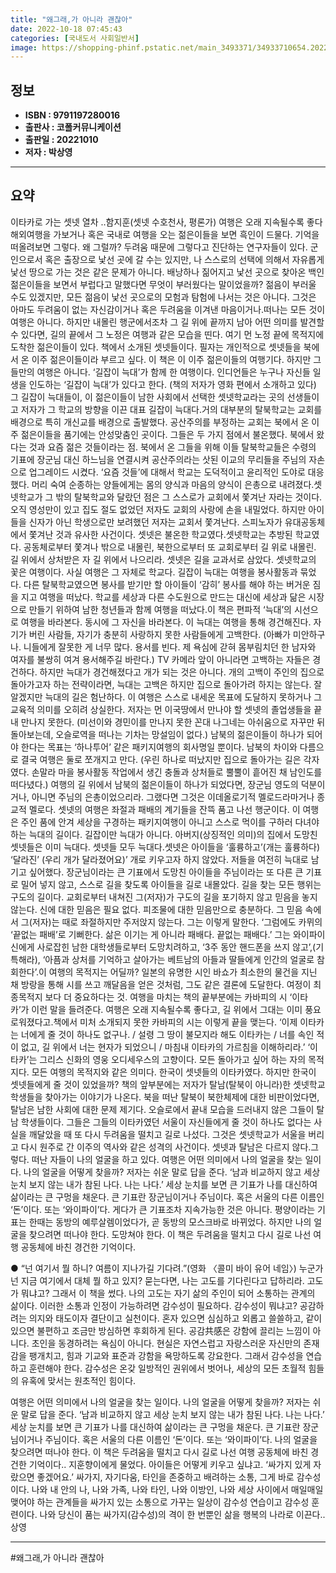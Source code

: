 ```yaml
---
title: "왜그래,가 아니라 괜찮아"
date: 2022-10-18 07:45:43
categories: [국내도서 사회일반서]
image: https://shopping-phinf.pstatic.net/main_3493371/34933710654.20221004122142.jpg
---
```


## **정보**

- **ISBN : 9791197280016**
- **출판사 : 코폴커뮤니케이션**
- **출판일 : 20221010**
- **저자 : 박상영**

------



## **요약**

이타카로 가는 셋넷 열차 ..함지훈(셋넷 수호천사, 평론가) 여행은 오래 지속될수록 좋다 해외여행을 가보거나 혹은 국내로 여행을 오는 젊은이들을 보면 흑인이 드물다. 기억을 떠올려보면 그렇다. 왜 그럴까? 두려움 때문에 그렇다고 진단하는 연구자들이 있다. 군인으로서 혹은 출장으로 낯선 곳에 갈 수는 있지만, 나 스스로의 선택에 의해서 자유롭게 낯선 땅으로 가는 것은 같은 문제가 아니다. 배낭하나 짊어지고 낯선 곳으로 찾아온 백인 젊은이들을 보면서 부럽다고 말했다면 무엇이 부러웠다는 말이었을까? 젊음이 부러울 수도 있겠지만, 모든 젊음이 낯선 곳으로의 모험과 탐험에 나서는 것은 아니다. 그것은 아마도 두려움이 없는 자신감이거나 혹은 두려움을 이겨낸 마음이거나.떠나는 모든 것이 여행은 아니다. 하지만 내몰린 행군에서조차 그 길 위에 끝까지 남아 어떤 의미를 발견할 수 있다면, 길의 끝에서 그 노정은 여행과 같은 모습을 띤다. 여기 먼 노정 끝에 목적지에 도착한 젊은이들이 있다. 책에서 소개된 셋넷들이다. 필자는 개인적으로 셋넷들을 북에서 온 이주 젊은이들이라 부르고 싶다. 이 책은 이 이주 젊은이들의 여행기다. 하지만 그들만의 여행은 아니다. ‘길잡이 늑대’가 함께 한 여행이다. 인디언들은 누구나 자신들 일생을 인도하는 ‘길잡이 늑대’가 있다고 한다. (책의 저자가 영화 편에서 소개하고 있다) 그 길잡이 늑대들이, 이 젊은이들이 남한 사회에서 선택한 셋넷학교라는 곳의 선생들이고 저자가 그 학교의 방향을 이끈 대표 길잡이 늑대다.거의 대부분의 탈북학교는 교회를 배경으로 특히 개신교를 배경으로 출발했다. 공산주의를 부정하는 교회는 북에서 온 이주 젊은이들을 품기에는 안성맞춤인 곳이다. 그들은 두 가지 점에서 불온했다. 북에서 왔다는 것과 요즘 젊은 것들이라는 점. 북에서 온 그들을 위해 이들 탈북학교들은 수령의 기표에 장군님 대신 하느님을 연결시켜 공산주의라는 삿된 이교의 무리들을 주님의 자손으로 업그레이드 시켰다. ‘요즘 것들’에 대해서 학교는 도덕적이고 윤리적인 도야로 대응했다. 머리 숙여 순종하는 양들에게는 몸의 양식과 마음의 양식이 은총으로 내려졌다.셋넷학교가 그 밖의 탈북학교와 달랐던 점은 그 스스로가 교회에서 쫓겨난 자라는 것이다. 오직 영성만이 있고 집도 절도 없었던 저자도 교회의 사랑에 손을 내밀었다. 하지만 아이들을 신자가 아닌 학생으로만 보려했던 저자는 교회서 쫓겨난다. 스피노자가 유대공동체에서 쫓겨난 것과 유사한 사건이다. 셋넷은 불온한 학교였다.셋넷학교는 추방된 학교였다. 공동체로부터 쫓겨나 밖으로 내몰린, 북한으로부터 또 교회로부터 길 위로 내몰린. 길 위에서 상처받은 자 길 위에서 나으리라. 셋넷은 길을 교과서로 삼았다. 셋넷학교의 꽃은 여행이다. 사실 여행은 그 자체로 학교다. 길잡이 늑대는 여행을 봉사활동과 묶었다. 다른 탈북학교였으면 봉사를 받기만 할 아이들이 ‘감히’ 봉사를 해야 하는 버거운 짐을 지고 여행을 떠났다. 학교를 세상과 다른 수도원으로 만드는 대신에 세상과 닮은 시장으로 만들기 위하여 남한 청년들과 함께 여행을 떠났다.이 책은 편파적 ‘늑대’의 시선으로 여행을 바라본다. 동시에 그 자신을 바라본다. 이 늑대는 여행을 통해 경건해진다. 자기가 버린 사람들, 자기가 충분히 사랑하지 못한 사람들에게 고백한다. (아빠가 미안하구나. 니들에게 잘못한 게 너무 많다. 용서를 빈다. 제 욕심에 갇혀 몸부림치던 한 남자와 여자를 불쌍히 여겨 용서해주길 바란다.) TV 카메라 앞이 아니라면 고백하는 자들은 경건하다. 하지만 늑대가 경건해졌다고 개가 되는 것은 아니다. 개의 고백이 주인의 집으로 돌아가고자 하는 전략이라면, 늑대는 고백은 하지만 집으로 돌아가려 하지는 않는다. 잘 알겠지만 늑대의 길은 험난하다. 이 여행은 스스로 내세운 목표에 도달하지 못하거나 그 교육적 의미를 오히려 상실한다. 저자는 먼 이국땅에서 만나야 할 셋넷의 졸업생들을 끝내 만나지 못한다. (미선이와 경민이를 만나지 못한 꼰대 나그네는 아쉬움으로 자꾸만 뒤돌아보는데, 오슬로역을 떠나는 기차는 망설임이 없다.) 남북의 젊은이들이 하나가 되어야 한다는 목표는 ‘하나투어’ 같은 패키지여행의 회사명일 뿐이다. 남북의 차이와 다름으로 결국 여행은 둘로 쪼개지고 만다. (우린 하나로 떠났지만 집으로 돌아가는 길은 각자였다. 손말라 마을 봉사활동 작업에서 생긴 충돌과 상처들로 뿔뿔이 흩어진 채 남인도를 떠다녔다.) 여행의 길 위에서 남북의 젊은이들이 하나가 되었다면, 장군님 영도의 덕분이거나, 아니면 주님의 은총이었으리라. 그랬다면 그것은 이데올로기적 멜로드라마거나 종교적 멜로다. 셋넷의 여행은 좌절과 패배의 계기들을 잔뜩 품고 나선 행군이다. 이 여행은 주인 품에 안겨 세상을 구경하는 패키지여행이 아니고 스스로 먹이를 구하러 다녀야 하는 늑대의 길이다. 길잡이만 늑대가 아니다. 아버지(상징적인 의미)의 집에서 도망친 셋넷들은 이미 늑대다. 셋넷들 모두 늑대다.셋넷은 아이들을 ‘훌륭하고’(개는 훌륭하다) ‘달라진’ (우리 개가 달라졌어요)’ 개로 키우고자 하지 않았다. 저들을 여전히 늑대로 남기고 싶어했다. 장군님이라는 큰 기표에서 도망친 아이들을 주님이라는 또 다른 큰 기표로 밀어 넣지 않고, 스스로 길을 찾도록 아이들을 길로 내몰았다. 길을 찾는 모든 행위는 구도의 길이다. 교회로부터 내쳐진 그(저자)가 구도의 길을 포기하지 않고 믿음을 놓지 않는다. 신에 대한 믿음은 필요 없다. 피조물에 대한 믿음만으로 충분하다. 그 믿음 속에서 그(저자)는 때로 좌절하지만 주저앉지 않는다. 그는 이렇게 말한다. ‘그럼에도 카뮈의 ‘끝없는 패배’로 기뻐한다. 삶은 이기는 게 아니라 패배다. 끝없는 패배다.’ 그는 와이파이 신에게 사로잡힌 남한 대학생들로부터 도망치려하고, ‘3주 동안 핸드폰을 쓰지 않고’,(기특해라), ‘아픔과 상처를 기억하고 살아가는 베트남의 아들과 딸들에게 인간의 얼굴로 참회한다’.이 여행의 목적지는 어딜까? 일본의 유명한 시인 바쇼가 최소한의 물건을 지닌 채 방랑을 통해 시를 쓰고 깨달음을 얻은 것처럼, 그도 같은 결론에 도달한다. 여정이 최종목적지 보다 더 중요하다는 것. 여행을 마치는 책의 끝부분에는 카바피의 시 ‘이타카’가 이런 말을 들려준다. 여행은 오래 지속될수록 좋다고, 길 위에서 그대는 이미 풍요로워졌다고.책에서 미처 소개되지 못한 카바피의 시는 이렇게 끝을 맺는다. ‘이제 이타카는 너에게 줄 것이 하나도 없구나. /  설령 그 땅이 불모지라 해도 이타카는 / 너를 속인 적이 없고, 길 위에서 너는 현자가 되었으니 / 마침내 이타카의 가르침을 이해하리라.’ ‘이타카’는 그리스 신화의 영웅 오디세우스의 고향이다. 모든 돌아가고 싶어 하는 자의 목적지다. 모든 여행의 목적지와 같은 의미다. 한국이 셋넷들의 이타카였다. 하지만 한국이 셋넷들에게 줄 것이 있었을까? 책의 앞부분에는 저자가 탈남(탈북이 아니라)한 셋넷학교 학생들을 찾아가는 이야기가 나온다. 북을 떠난 탈북이 북한체제에 대한 비판이었다면, 탈남은 남한 사회에 대한 문제 제기다. 오슬로에서 끝내 모습을 드러내지 않은 그들이 탈남 학생들이다. 그들은 그들의 이타카였던 서울이 자신들에게 줄 것이 하나도 없다는 사실을 깨달았을 때 또 다시 두려움을 떨치고 길로 나섰다. 그것은 셋넷학교가 서울을 버리고 다시 원주로 간 이주의 역사와 같은 성격의 사건이다. 셋넷과 탈남은 다르지 않다.그렇다. 떠난 자들이 나의 얼굴을 하고 있다. 여행은 어떤 의미에서 나의 얼굴을 찾는 일이다. 나의 얼굴을 어떻게 찾을까? 저자는 쉬운 말로 답을 준다. ‘남과 비교하지 않고 세상 눈치 보지 않는 내가 참된 나다. 나는 나다.’ 세상 눈치를 보면 큰 기표가 나를 대신하여 삶이라는 큰 구멍을 채운다. 큰 기표란 장군님이거나 주님이다. 혹은 서울의 다른 이름인 ‘돈’이다. 또는 ‘와이파이’다. 게다가 큰 기표조차 지속가능한 것은 아니다. 평양이라는 기표는 한때는 동방의 예루살렘이었다가, 곧 동방의 모스크바로 바뀌었다. 하지만 나의 얼굴을 찾으려면 떠나야 한다. 도망쳐야 한다. 이 책은 두려움을 떨치고 다시 길로 나선 여행 공동체에 바친 경건한 기억이다.

●  “넌 여기서 뭘 하니? 여름이 지나가길 기다려.”(영화 〈콜미 바이 유어 네임〉) 누군가 넌 지금 여기에서 대체 뭘 하고 있지? 묻는다면, 나는 고도를 기다린다고 답하리라. 고도가 뭐냐고? 그래서 이 책을 썼다. 나의 고도는 자기 삶의 주인이 되어 소통하는 관계의 삶이다. 이러한 소통과 인정이 가능하려면 감수성이 필요하다. 
감수성이 뭐냐고? 공감하려는 의지와 태도이자 결단이고 실천이다. 혼자 있으면 심심하고 외롭고 쓸쓸하고, 같이 있으면 불편하고 조금만 방심하면 후회하게 된다. 공감共感은 강함에 끌리는 느낌이 아니다. 초인을 동경하려는 욕심이 아니다. 현실은 자연스럽고 자랑스러운 자신만의 존재감을 팽개치고, 힘과 기교와 표준과 강함을 욕망하도록 강요한다. 그래서 감수성을 연습하고 훈련해야 한다. 감수성은 온갖 일방적인 권위에서 벗어나, 세상의 모든 초월적 힘들의 유혹에 맞서는 원초적인 힘이다.

여행은 어떤 의미에서 나의 얼굴을 찾는 일이다. 나의 얼굴을 어떻게 찾을까? 저자는 쉬운 말로 답을 준다. ‘남과 비교하지 않고 세상 눈치 보지 않는 내가 참된 나다. 나는 나다.’ 세상 눈치를 보면 큰 기표가 나를 대신하여 삶이라는 큰 구멍을 채운다. 큰 기표란 장군님이거나 주님이다. 혹은 서울의 다른 이름인 ‘돈’이다. 또는 ‘와이파이’다. 나의 얼굴을 찾으려면 떠나야 한다. 이 책은 두려움을 떨치고 다시 길로 나선 여행 공동체에 바친 경건한 기억이다.. 지훈향이에게 물었다. 아이들은 어떻게 키우고 싶냐고. ‘싸가지 있게 자랐으면 좋겠어요.’ 싸가지, 자기다움, 타인을 존중하고 배려하는 소통, 그게 바로 감수성이다. 나와 내 안의 나, 나와 가족, 나와 타인, 나와 이방인, 나와 세상 사이에서 매일매일 맺어야 하는 관계들을 싸가지 있는 소통으로 가꾸는 일상이 감수성 연습이고 감수성 훈련이다. 나와 당신이 품는 싸가지(감수성)의 격이 한 번뿐인 삶을 행복의 나라로 이끈다.. 상영

------

#왜그래,가 아니라 괜찮아


